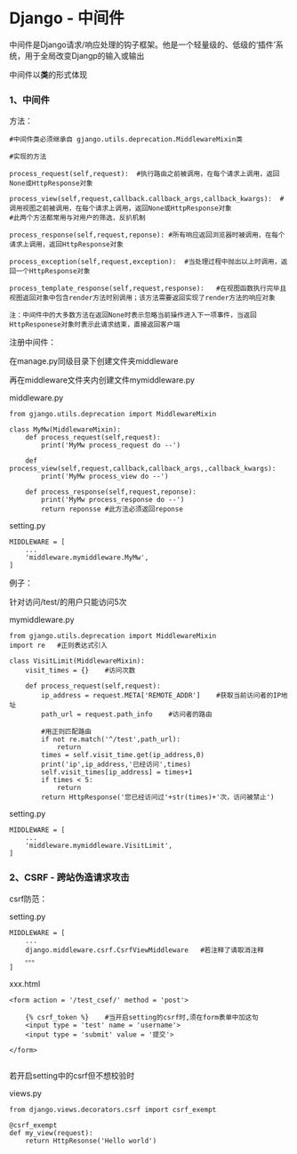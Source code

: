 # Django - 中间件

中间件是Django请求/响应处理的钩子框架。他是一个轻量级的、低级的‘插件’系统，用于全局改变Djangp的输入或输出

中间件以**类**的形式体现

### 1、中间件

方法：

```
#中间件类必须继承自 gjango.utils.deprecation.MiddlewareMixin类

#实现的方法

process_request(self,request):	#执行路由之前被调用，在每个请求上调用，返回None或HttpResponse对象

process_view(self,request,callback.callback_args,callback_kwargs):	#调用视图之前被调用，在每个请求上调用，返回None或HttpResponse对象
#此两个方法都常用与对用户的筛选，反扒机制

process_response(self,request,reponse):	#所有响应返回浏览器时被调用，在每个请求上调用，返回HttpResponse对象

process_exception(self,request,exception):	#当处理过程中抛出以上时调用，返回一个HttpResponse对象

process_template_response(self,request,response):	#在视图函数执行完毕且视图返回对象中包含render方法时别调用；该方法需要返回实现了render方法的响应对象

注：中间件中的大多数方法在返回None时表示忽略当前操作进入下一项事件，当返回HttpResponese对象时表示此请求结束，直接返回客户端
```



注册中间件：

在manage.py同级目录下创建文件夹middleware

再在middleware文件夹内创建文件mymiddleware.py

middleware.py

```
from gjango.utils.deprecation import MiddlewareMixin

class MyMw(MiddlewareMixin):
	def process_request(self,request):
		print('MyMw process_request do --')
		
	def process_view(self,request,callback,callback_args,,callback_kwargs):
    	print('MyMw process_view do --')
    	
    def process_response(self,request,reponse):
    	print('MyMw process_response do --')
    	return reponsse	#此方法必须返回reponse
```

setting.py

```
MIDDLEWARE = [
	...
	'middleware.mymiddleware.MyMw',
]
```







例子：

针对访问/test/的用户只能访问5次

mymiddleware.py

```
from gjango.utils.deprecation import MiddlewareMixin
import re	#正则表达式引入

class VisitLimit(MiddlewareMixin):
	visit_times = {}	#访问次数
	
	def process_request(self,request):
        ip_address = request.META['REMOTE_ADDR']	#获取当前访问者的IP地址
        path_url = request.path_info	#访问者的路由

        #用正则匹配路由
        if not re.match('^/test',path_url):
            return
		times = self.visit_time.get(ip_address,0)
		print('ip',ip_address,'已经访问',times)
		self.visit_times[ip_address] = times+1
		if times < 5:
			return
		return HttpResponse('您已经访问过'+str(times)+'次，访问被禁止')
```

setting.py

```
MIDDLEWARE = [
	...
	'middleware.mymiddleware.VisitLimit',
]
```





### 2、CSRF - 跨站伪造请求攻击

csrf防范：

setting.py

```
MIDDLEWARE = [
	...
	django.middleware.csrf.CsrfViewMiddleware	#若注释了请取消注释
	。。。
]
```

xxx.html

```
<form action = '/test_csef/' method = 'post'>
	
	{% csrf_token %}	#当开启setting的csrf时,须在form表单中加这句
	<input type = 'test' name = 'username'>
	<input type = 'submit' value = '提交'>
	
</form>
	
```



若开启setting中的csrf但不想校验时

views.py

```
from django.views.decorators.csrf import csrf_exempt

@csrf_exempt
def my_view(request):
	return HttpResonse('Hello world')
```

